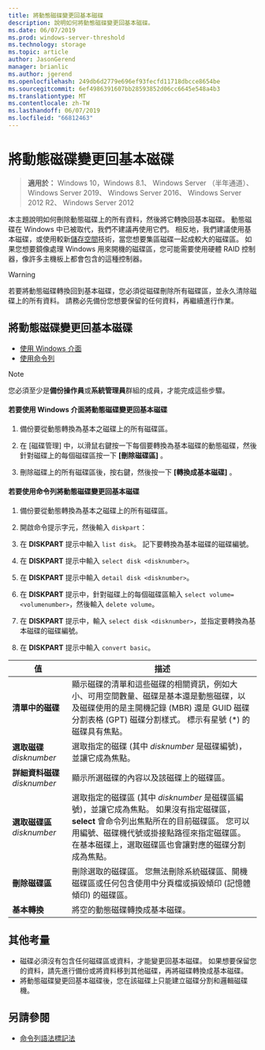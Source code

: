 ```yaml
---
title: 將動態磁碟變更回基本磁碟
description: 說明如何將動態磁碟變更回基本磁碟。
ms.date: 06/07/2019
ms.prod: windows-server-threshold
ms.technology: storage
ms.topic: article
author: JasonGerend
manager: brianlic
ms.author: jgerend
ms.openlocfilehash: 249db6d2779e696ef93fecfd11718dbcce8654be
ms.sourcegitcommit: 6ef4986391607bb28593852d06cc6645e548a4b3
ms.translationtype: MT
ms.contentlocale: zh-TW
ms.lasthandoff: 06/07/2019
ms.locfileid: "66812463"
---
```

# <a name="change-a-dynamic-disk-back-to-a-basic-disk"></a>將動態磁碟變更回基本磁碟

> **適用於：** Windows 10，Windows 8.1、 Windows Server （半年通道）、 Windows Server 2019、 Windows Server 2016、 Windows Server 2012 R2、 Windows Server 2012

本主題說明如何刪除動態磁碟上的所有資料，然後將它轉換回基本磁碟。 動態磁碟在 Windows 中已被取代，我們不建議再使用它們。 相反地，我們建議使用基本磁碟，或使用較新[儲存空間](https://support.microsoft.com/help/12438/windows-10-storage-spaces)技術，當您想要集區磁碟一起成較大的磁碟區。 如果您想要鏡像處理 Windows 用來開機的磁碟區，您可能需要使用硬體 RAID 控制器，像許多主機板上都會包含的這種控制器。

> [!WARNING]
> 若要將動態磁碟轉換回到基本磁碟，您必須從磁碟刪除所有磁碟區，並永久清除磁碟上的所有資料。 請務必先備份您想要保留的任何資料，再繼續進行作業。

## <a name="changing-a-dynamic-disk-back-to-a-basic-disk"></a>將動態磁碟變更回基本磁碟

-   [使用 Windows 介面](#to-change-a-dynamic-disk-back-to-a-basic-disk-using-the-windows-interface)
-   [使用命令列](#to-change-a-dynamic-disk-back-to-a-basic-disk-using-a-command-line)

> [!NOTE]
> 您必須至少是**備份操作員**或**系統管理員**群組的成員，才能完成這些步驟。

#### <a name="to-change-a-dynamic-disk-back-to-a-basic-disk-using-the-windows-interface"></a>若要使用 Windows 介面將動態磁碟變更回基本磁碟

1.  備份要從動態轉換為基本之磁碟上的所有磁碟區。

2.  在 [磁碟管理] 中，以滑鼠右鍵按一下每個要轉換為基本磁碟的動態磁碟，然後針對磁碟上的每個磁碟區按一下 **\[刪除磁碟區\]** 。

3.  刪除磁碟上的所有磁碟區後，按右鍵，然後按一下 **\[轉換成基本磁碟\]** 。

#### <a name="to-change-a-dynamic-disk-back-to-a-basic-disk-using-a-command-line"></a>若要使用命令列將動態磁碟變更回基本磁碟

1.  備份要從動態轉換為基本之磁碟上的所有磁碟區。

2.  開啟命令提示字元，然後輸入 `diskpart`：

3.  在 **DISKPART** 提示中輸入 `list disk`。 記下要轉換為基本磁碟的磁碟編號。

4.  在 **DISKPART** 提示中輸入 `select disk <disknumber>`。

5.  在 **DISKPART** 提示中輸入 `detail disk <disknumber>`。

6.  在 **DISKPART** 提示中，針對磁碟上的每個磁碟區輸入 `select volume= <volumenumber>`，然後輸入 `delete volume`。

7.  在 **DISKPART** 提示中，輸入 `select disk <disknumber>`，並指定要轉換為基本磁碟的磁碟編號。

8.  在 **DISKPART** 提示中輸入 `convert basic`。


| 值  | 描述 |
| --- | --- |
| **清單中的磁碟**                         | 顯示磁碟的清單和這些磁碟的相關資訊，例如大小、可用空間數量、磁碟是基本還是動態磁碟，以及磁碟使用的是主開機記錄 (MBR) 還是 GUID 磁碟分割表格 (GPT) 磁碟分割樣式。 標示有星號 (*) 的磁碟具有焦點。 |
| **選取磁碟** <em>disknumber</em>   | 選取指定的磁碟 (其中 <em>disknumber</em> 是磁碟編號)，並讓它成為焦點。  |
| **詳細資料磁碟** <em>disknumber</em>   | 顯示所選磁碟的內容以及該磁碟上的磁碟區。  |
| **選取磁碟區** <em>disknumber</em> | 選取指定的磁碟區 (其中 <em>disknumber</em> 是磁碟區編號)，並讓它成為焦點。 如果沒有指定磁碟區，**select** 會命令列出焦點所在的目前磁碟區。 您可以用編號、磁碟機代號或掛接點路徑來指定磁碟區。 在基本磁碟上，選取磁碟區也會讓對應的磁碟分割成為焦點。 |
| **刪除磁碟區**                     | 刪除選取的磁碟區。 您無法刪除系統磁碟區、開機磁碟區或任何包含使用中分頁檔或損毀傾印 (記憶體傾印) 的磁碟區。 |
| **基本轉換** | 將空的動態磁碟轉換成基本磁碟。  |

## <a name="additional-considerations"></a>其他考量

-   磁碟必須沒有包含任何磁碟區或資料，才能變更回基本磁碟。 如果想要保留您的資料，請先進行備份或將資料移到其他磁碟，再將磁碟轉換成基本磁碟。
-   將動態磁碟變更回基本磁碟後，您在該磁碟上只能建立磁碟分割和邏輯磁碟機。

## <a name="see-also"></a>另請參閱

-   [命令列語法標記法](https://technet.microsoft.com/library/cc742449(v=ws.11).aspx)